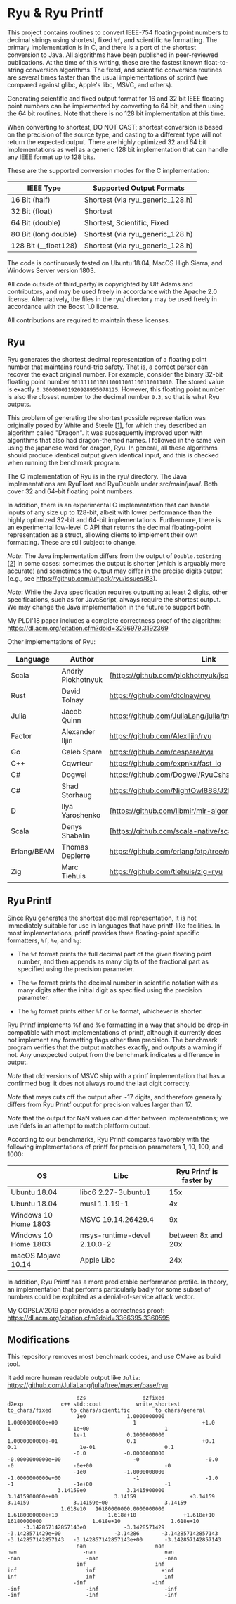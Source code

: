 # Ryu & Ryu Printf

This project contains routines to convert IEEE-754 floating-point numbers to
decimal strings using shortest, fixed `%f`, and scientific `%e`
formatting. The primary implementation is in C, and there is a port of the
shortest conversion to Java. All algorithms have been published in
peer-reviewed publications. At the time of this writing, these are the fastest
known float-to-string conversion algorithms. The fixed, and scientific
conversion routines are several times faster than the usual implementations
of sprintf (we compared against glibc, Apple's libc, MSVC, and others).

Generating scientific and fixed output format for 16 and 32 bit IEEE floating
point numbers can be implemented by converting to 64 bit, and then using the
64 bit routines. Note that there is no 128 bit implementation at this time.

When converting to shortest, DO NOT CAST; shortest conversion is based on the
precision of the source type, and casting to a different type will not return
the expected output. There are highly optimized 32 and 64 bit implementations
as well as a generic 128 bit implementation that can handle any IEEE format
up to 128 bits.

These are the supported conversion modes for the C implementation:

| IEEE Type            | Supported Output Formats         |
| -------------------- | -------------------------------- |
| 16 Bit (half)        | Shortest (via ryu_generic_128.h) |
| 32 Bit (float)       | Shortest                         |
| 64 Bit (double)      | Shortest, Scientific, Fixed      |
| 80 Bit (long double) | Shortest (via ryu_generic_128.h) |
| 128 Bit (__float128) | Shortest (via ryu_generic_128.h) |

The code is continuously tested on Ubuntu 18.04, MacOS High Sierra, and Windows
Server version 1803.

All code outside of third_party/ is copyrighted by Ulf Adams and contributors,
and may be used freely in accordance with the Apache 2.0 license.
Alternatively, the files in the ryu/ directory may be used freely in accordance
with the Boost 1.0 license.

All contributions are required to maintain these licenses.

## Ryu
Ryu generates the shortest decimal representation of a floating point number
that maintains round-trip safety. That is, a correct parser can recover the
exact original number. For example, consider the binary 32-bit floating point
number `00111110100110011001100110011010`. The stored value is exactly
`0.300000011920928955078125`. However, this floating point number is also
the closest number to the decimal number `0.3`, so that is what Ryu
outputs.

This problem of generating the shortest possible representation was originally
posed by White and Steele [[1]], for which they described an algorithm called
"Dragon". It was subsequently improved upon with algorithms that also had
dragon-themed names. I followed in the same vein using the japanese word for
dragon, Ryu. In general, all these algorithms should produce identical output
given identical input, and this is checked when running the benchmark program.

The C implementation of Ryu is in the ryu/ directory. The Java implementations
are RyuFloat and RyuDouble under src/main/java/. Both cover 32 and 64-bit
floating point numbers.

In addition, there is an experimental C implementation that can handle inputs
of any size up to 128-bit, albeit with lower performance than the highly
optimized 32-bit and 64-bit implementations. Furthermore, there is an
experimental low-level C API that returns the decimal floating-point
representation as a struct, allowing clients to implement their own formatting.
These are still subject to change.

*Note*: The Java implementation differs from the output of `Double.toString`
[[2]] in some cases: sometimes the output is shorter (which is arguably more
accurate) and sometimes the output may differ in the precise digits output
(e.g., see https://github.com/ulfjack/ryu/issues/83).

*Note*: While the Java specification requires outputting at least 2 digits,
other specifications, such as for JavaScript, always require the shortest output.
We may change the Java implementation in the future to support both.

My PLDI'18 paper includes a complete correctness proof of the algorithm:
https://dl.acm.org/citation.cfm?doid=3296979.3192369

Other implementations of Ryu:

| Language         | Author             | Link                                          |
|------------------|--------------------|-----------------------------------------------|
| Scala            | Andriy Plokhotnyuk | [https://github.com/plokhotnyuk/jsoniter-scala][3] |
| Rust             | David Tolnay       | https://github.com/dtolnay/ryu                |
| Julia            | Jacob Quinn        | https://github.com/JuliaLang/julia/tree/master/base/ryu |
| Factor           | Alexander Iljin    | https://github.com/AlexIljin/ryu              |
| Go               | Caleb Spare        | https://github.com/cespare/ryu                |
| C++              | Cqwrteur           | https://github.com/expnkx/fast_io             |
| C#               | Dogwei             | https://github.com/Dogwei/RyuCsharp           |
| C#               | Shad Storhaug      | https://github.com/NightOwl888/J2N            |
| D                | Ilya Yaroshenko    | [https://github.com/libmir/mir-algorithm][5]  |
| Scala            | Denys Shabalin     | [https://github.com/scala-native/scala-native][4] |
| Erlang/BEAM      | Thomas Depierre    | https://github.com/erlang/otp/tree/master/erts/emulator/ryu |
| Zig              | Marc Tiehuis       | https://github.com/tiehuis/zig-ryu            |


[1]: https://dl.acm.org/citation.cfm?id=93559

[2]: https://docs.oracle.com/javase/10/docs/api/java/lang/Double.html#toString(double)

[3]: https://github.com/plokhotnyuk/jsoniter-scala/blob/6e6bb9d7bed6de341ce0b781b403eb671d008468/jsoniter-scala-core/jvm/src/main/scala/com/github/plokhotnyuk/jsoniter_scala/core/JsonWriter.scala#L1777-L2262

[4]: https://github.com/scala-native/scala-native/tree/master/nativelib/src/main/scala/scala/scalanative/runtime/ieee754tostring/ryu

[5]: https://github.com/libmir/mir-algorithm/tree/master/source/mir/bignum/internal/ryu

## Ryu Printf
Since Ryu generates the shortest decimal representation, it is not immediately
suitable for use in languages that have printf-like facilities. In most
implementations, printf provides three floating-point specific formatters,
`%f`, `%e`, and `%g`:

 - The `%f` format prints the full decimal part of the given floating point
   number, and then appends as many digits of the fractional part as specified
   using the precision parameter.

 - The `%e` format prints the decimal number in scientific notation with as
   many digits after the initial digit as specified using the precision
   parameter.

 - The `%g` format prints either `%f` or `%e` format, whichever is
   shorter.

Ryu Printf implements %f and %e formatting in a way that should be drop-in
compatible with most implementations of printf, although it currently does not
implement any formatting flags other than precision. The benchmark program
verifies that the output matches exactly, and outputs a warning if not. Any
unexpected output from the benchmark indicates a difference in output.

*Note* that old versions of MSVC ship with a printf implementation that has a
confirmed bug: it does not always round the last digit correctly.

*Note* that msys cuts off the output after ~17 digits, and therefore generally
differs from Ryu Printf output for precision values larger than 17.

*Note* that the output for NaN values can differ between implementations; we use
ifdefs in an attempt to match platform output.

According to our benchmarks, Ryu Printf compares favorably with the following
implementations of printf for precision parameters 1, 10, 100, and 1000:

| OS                   | Libc                        | Ryu Printf is faster by |
|----------------------|-----------------------------|-------------------------|
| Ubuntu 18.04         | libc6 2.27-3ubuntu1         | 15x                     |
| Ubuntu 18.04         | musl 1.1.19-1               | 4x                      |
| Windows 10 Home 1803 | MSVC 19.14.26429.4          | 9x                      |
| Windows 10 Home 1803 | msys-runtime-devel 2.10.0-2 | between 8x and 20x      |
| macOS Mojave 10.14   | Apple Libc                  | 24x                     |

In addition, Ryu Printf has a more predictable performance profile. In theory,
an implementation that performs particularly badly for some subset of numbers
could be exploited as a denial-of-service attack vector.

My OOPSLA'2019 paper provides a correctness proof:
https://dl.acm.org/citation.cfm?doid=3366395.3360595


## Modifications

This repository removes most benchmark codes, and use CMake as build tool.

It add more human readable output like `Julia`: https://github.com/JuliaLang/julia/tree/master/base/ryu.

```text
                      d2s                  d2fixed                    d2exp            c++ std::cout           write_shortest           to_chars/fixed      to_chars/scientific        to_chars/general
                      1e0             1.0000000000         1.0000000000e+00                        1                     +1.0                        1                    1e+00                        1
                     1e-1             0.1000000000         1.0000000000e-01                      0.1                     +0.1                      0.1                    1e-01                      0.1
                     -0.0            -0.0000000000        -0.0000000000e+00                       -0                     -0.0                       -0                   -0e+00                       -0
                     -1e0            -1.0000000000        -1.0000000000e+00                       -1                     -1.0                       -1                   -1e+00                       -1
                3.14159e0             3.1415900000         3.1415900000e+00                  3.14159                 +3.14159                  3.14159              3.14159e+00                  3.14159
                 1.618e10   16180000000.0000000000         1.6180000000e+10                1.618e+10               +1.618e+10              16180000000                1.618e+10                1.618e+10
     -3.142857142857143e0            -3.1428571429        -3.1428571429e+00                 -3.14286       -3.142857142857143       -3.142857142857143   -3.142857142857143e+00       -3.142857142857143
                      nan                      nan                      nan                     -nan                      nan                     -nan                     -nan                     -nan
                      inf                      inf                      inf                      inf                     +inf                      inf                      inf                      inf
                     -inf                     -inf                     -inf                     -inf                     -inf                     -inf                     -inf                     -inf
```